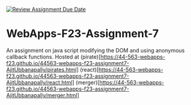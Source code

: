 [![Review Assignment Due Date](https://classroom.github.com/assets/deadline-readme-button-24ddc0f5d75046c5622901739e7c5dd533143b0c8e959d652212380cedb1ea36.svg)](https://classroom.github.com/a/Kv-XePEp)
# WebApps-F23-Assignment-7
An assignment on java script modifying the DOM and using anonymous callback functions.
Hosted at
(pirate)[https://44-563-webapps-f23.github.io/44563-webapps-f23-assignment7-AjitUbbanapally/pirates.html]
(react)[https://44-563-webapps-f23.github.io/44563-webapps-f23-assignment7-AjitUbbanapally/react.html]
(merger)[https://44-563-webapps-f23.github.io/44563-webapps-f23-assignment7-AjitUbbanapally/merger.html]

